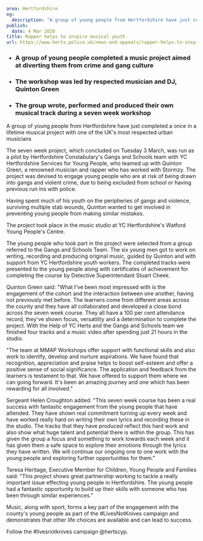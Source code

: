 ```yaml
area: Hertfordshire
og:
  description: "A group of young people from Hertfordshire have just completed a once in a lifetime musical project with one of the UK\u2019s most respected urban musicians."
publish:
  date: 4 Mar 2020
title: Rapper helps to inspire musical youth
url: https://www.herts.police.uk/news-and-appeals/rapper-helps-to-inspire-musical-youth-1463
```

* ### A group of young people completed a music project aimed at diverting them from crime and gang culture

 * ### The workshop was led by respected musician and DJ, Quinton Green

 * ### The group wrote, performed and produced their own musical track during a seven week workshop

A group of young people from Hertfordshire have just completed a once in a lifetime musical project with one of the UK's most respected urban musicians

The seven week project, which concluded on Tuesday 3 March, was run as a pilot by Hertfordshire Constabulary's Gangs and Schools team with YC Hertfordshire Services for Young People, who teamed up with Quinton Green, a renowned musician and rapper who has worked with Stormzy. The project was devised to engage young people who are at risk of being drawn into gangs and violent crime, due to being excluded from school or having previous run ins with police.

Having spent much of his youth on the peripheries of gangs and violence, surviving multiple stab wounds, Quinton wanted to get involved in preventing young people from making similar mistakes.

The project took place in the music studio at YC Hertfordshire's Watford Young People's Centre.

The young people who took part in the project were selected from a group referred to the Gangs and Schools Team. The six young men got to work on writing, recording and producing original music, guided by Quinton and with support from YC Hertfordshire youth workers. The completed tracks were presented to the young people along with certificates of achievement for completing the course by Detective Superintendant Stuart Cheek.

Quinton Green said: "What I've been most impressed with is the engagement of the cohort and the interaction between one another, having not previously met before. The learners come from different areas across the county and they have all collaborated and developed a close bond across the seven week course. They all have a 100 per cent attendance record, they've shown focus, versatility and a determination to complete the project. With the Help of YC Herts and the Gangs and Schools team we finished four tracks and a music video after spending just 21 hours in the studio.

"The team at MMAP Workshops offer support with functional skills and also work to identify, develop and nurture aspirations. We have found that recognition, appreciation and praise helps to boost self-esteem and offer a positive sense of social significance. The application and feedback from the learners is testament to that. We have offered to support them where we can going forward. It's been an amazing journey and one which has been rewarding for all involved."

Sergeant Helen Croughton added: "This seven week course has been a real success with fantastic engagement from the young people that have attended. They have shown real commitment turning up every week and have worked really hard on writing their own lyrics and recording these in the studio. The tracks that they have produced reflect this hard work and also show what huge talent and potential there is within the group. This has given the group a focus and something to work towards each week and it has given them a safe space to explore their emotions through the lyrics they have written. We will continue our ongoing one to one work with the young people and exploring further opportunities for them."

Teresa Heritage, Executive Member for Children, Young People and Families said: "This project shows great partnership working to tackle a really important issue effecting young people in Hertfordshire. The young people had a fantastic opportunity to build up their skills with someone who has been through similar experiences."

Music, along with sport, forms a key part of the engagement with the county's young people as part of the #LivesNotKnives campaign and demonstrates that other life choices are available and can lead to success.

Follow the #livesnotknives campaign @hertscyp.

